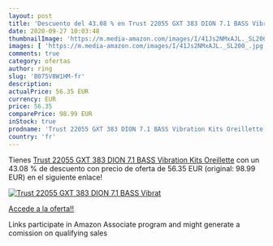 ```yaml
---
layout: post
title: 'Descuento del 43.08 % en Trust 22055 GXT 383 DION 7.1 BASS Vibrat'
date: 2020-09-27 10:03:48
thumbnailImage: 'https://m.media-amazon.com/images/I/41Js2NMxAJL._SL200_.jpg'
images: [ 'https://m.media-amazon.com/images/I/41Js2NMxAJL._SL200_.jpg' ]
comments: true
category: ofertas
author: ring
slug: 'B075V8W1HM-fr'
description:
actualPrice: 56.35 EUR
currency: EUR
price: 56.35
comparePrice: 98.99 EUR
inStock: true
prodname: 'Trust 22055 GXT 383 DION 7.1 BASS Vibration Kits Oreillette'
country: 'fr'
---
```


Tienes [Trust 22055 GXT 383 DION 7.1 BASS Vibration Kits Oreillette](https://www.amazon.fr/dp/B075V8W1HM/?tag=tolees0d-21) con un 43.08 % de descuento con precio de oferta de 56.35 EUR (original: 98.99 EUR) en el siguiente enlace!

[![Trust 22055 GXT 383 DION 7.1 BASS Vibrat](https://m.media-amazon.com/images/I/41Js2NMxAJL._SL200_.jpg)](https://www.amazon.fr/dp/B075V8W1HM/?tag=tolees0d-21)

[Accede a la oferta!!](https://www.amazon.fr/dp/B075V8W1HM/?tag=tolees0d-21)

Links participate in Amazon Associate program and might generate a comission on qualifying sales


